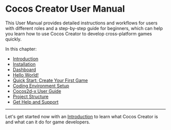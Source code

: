 # Cocos Creator User Manual

This User Manual provides detailed instructions and workflows for users with different roles and a step-by-step guide for beginners, which can help you learn how to use Cocos Creator to develop cross-platform games quickly.

In this chapter:

- [Introduction](introduction.md)
- [Installation](install.md)
- [Dashboard](dashboard.md)
- [Hello World!](hello-world.md)
- [Quick Start: Create Your First Game](quick-start.md)
- [Coding Environment Setup](coding-setup.md)
- [Cocos2d-x User Guide](cocos2d-x-guide.md)
- [Project Structure](project-structure.md)
- [Get Help and Support](support.md)

---

Let's get started now with an [Introduction](introduction.md) to learn what Cocos Creator is and what can it do for game developers.